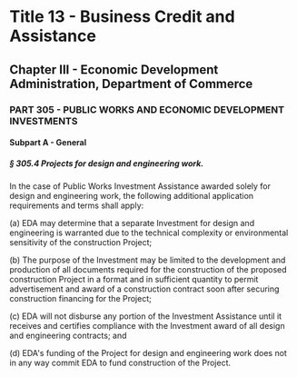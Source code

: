 
# Title 13 - Business Credit and Assistance
## Chapter III - Economic Development Administration, Department of Commerce
### PART 305 - PUBLIC WORKS AND ECONOMIC DEVELOPMENT INVESTMENTS
#### Subpart A - General
##### § 305.4 Projects for design and engineering work.

In the case of Public Works Investment Assistance awarded solely for design and engineering work, the following additional application requirements and terms shall apply:

(a) EDA may determine that a separate Investment for design and engineering is warranted due to the technical complexity or environmental sensitivity of the construction Project;

(b) The purpose of the Investment may be limited to the development and production of all documents required for the construction of the proposed construction Project in a format and in sufficient quantity to permit advertisement and award of a construction contract soon after securing construction financing for the Project;

(c) EDA will not disburse any portion of the Investment Assistance until it receives and certifies compliance with the Investment award of all design and engineering contracts; and

(d) EDA's funding of the Project for design and engineering work does not in any way commit EDA to fund construction of the Project.
